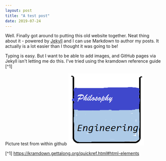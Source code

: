 ```yaml
---
layout: post
title: "A test post"
date: 2019-07-24
---
```


Well. Finally got around to putting this old website together. Neat thing about it - powered by [Jekyll](http://jekyllrb.com) and I can use Markdown to author my posts. It actually is a lot easier than I thought it was going to be!

Typing is easy. But I want to be able to add images, and GitHub pages via Jekyll isn't letting me do this. I've tried using the kramdown reference guide [^1]

Picture test from within github ![OilAndWater](images/OilAndWater.png)

[^1] https://kramdown.gettalong.org/quickref.html#html-elements
